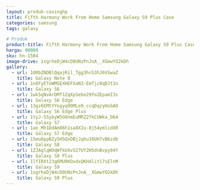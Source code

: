 ```yaml
---
layout: produk-casinghp
title: Fifth Harmony Work From Home Samsung Galaxy S9 Plus Case
categories: samsung
tags: galaxy

# Produk
product-title: Fifth Harmony Work From Home Samsung Galaxy S9 Plus Case
harga: 90000
sku: hn-1504
image-drive: 1sgrheDjW4cD0UNzPnJnA__XGmwYO2kDh
gallery:
  - url: 1O0bZNDBlQqajRil_Tgg3hrG3hJ6VSwaZ
    title: Galaxy Note 8
  - url: 1n8FyEToWMSEXHEFXaN3-EmTjc8qDJt1n
    title: Galaxy S6
  - url: 1wk5qNvArDMT1ZqXpSebe29foZEpamI3s
    title: Galaxy S6 Edge
  - url: 13gz6EMtYYogyq99MLo9_ccqDqzyHsbAO
    title: Galaxy S6 Edge Plus
  - url: 1tyJ-SSybyW5G0nmEuMRZ2fkCUWka_D64
    title: Galaxy S7
  - url: 1ao_Mh1DdAm86h1sa8XIu-8j54ymlidXR
    title: Galaxy S7 Edge
  - url: 15mu8ppBZy5H5QxDBjJqhu38UH7vB6zdb
    title: Galaxy S8
  - url: 1ZJAqlqWOqWfkUXvS27UY2H5dnBvpy04Y
    title: Galaxy S8 Plus
  - url: 1lfIRXt23g6MU0KOxdxQKH4liY17sElnM
    title: Galaxy S9
  - url: 1sgrheDjW4cD0UNzPnJnA__XGmwYO2kDh
    title: Galaxy S9 Plus
---
```

